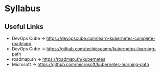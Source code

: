 # Syllabus
## Useful Links
- DevOps Cube -> https://devopscube.com/learn-kubernetes-complete-roadmap/
- DevOps Cube -> https://github.com/techiescamp/kubernetes-learning-path
- roadmap.sh -> https://roadmap.sh/kubernetes
- Microsoft -> https://github.com/microsoft/kubernetes-learning-path
